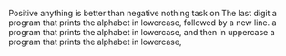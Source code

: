 Positive anything is better than negative nothing
task on The last digit
a program that prints the alphabet in lowercase, followed by a new line.
a program that prints the alphabet in lowercase, and then in uppercase
a program that prints the alphabet in lowercase,
